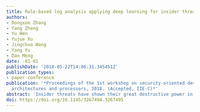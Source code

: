 ```yaml
---
title: Role-based log analysis applying deep learning for insider threat detection
authors:
- Dongxue Zhang
- Yang Zheng
- Yu Wen
- Yujue Xu
- Jingchuo Wang
- Yang Yu
- Dan Meng
date: -01-01
publishDate: '2018-05-22T14:06:31.345451Z'
publication_types:
- paper-conference
publication: '*Proceedings of the 1st workshop on security-oriented designs of computer
  architectures and processors, 2018. (Accepted, IIE-C)*'
abstract: 'Insider threats have shown their great destructive power in information security and financial stability and have received widespread attention from governments and organizations. Traditional intrusion detection systems fail to be effective in insider attacks due to the lack of extensive knowledge for insider behavior patterns. Instead, a more sophisticated method is required to have a deeper understanding for activities that insiders communicate with the information system. In this paper, we design a classifier, a neural network model utilizing Long Short Term Memory (LSTM) to model user log as a natural language sequence and achieve role-based classification. LSTM Model can learn behavior patterns of different users by automatically extracting feature and detect anomalies when log patterns deviate from the trained model. To illustrate the effective of classification model, we design two experiments based on cmu dataset. Experimental evaluations have shown that our model can successfully distinguish different behavior pattern and detect malicious behavior.'
doi: https://doi.org/10.1145/3267494.3267495
---
```

